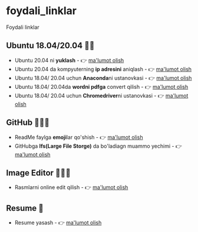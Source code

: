 # foydali_linklar
Foydali linklar


## Ubuntu 18.04/20.04 :man_playing_handball:
* Ubuntu  20.04 ni  **yuklash** - :point_right: [ma'lumot olish](https://ubuntu.com/download/desktop/thank-you?version=20.04.1&architecture=amd64)
* Ubuntu 20.04 da kompyuterning **ip adresini** aniqlash  - :point_right: [ma'lumot olish](https://linuxconfig.org/how-to-find-my-ip-address-on-ubuntu-20-04-focal-fossa-linux)
* Ubuntu 18.04/ 20.04 uchun **Anaconda**ni ustanovkasi - :point_right: [ma'lumot olish](https://www.cloudsigma.com/how-to-install-anaconda-on-ubuntu-18-04-in-six-simple-steps/)
* Ubuntu 18.04/ 20.04da **wordni pdfga** convert qilish - :point_right: [ma'lumot olish](https://fedingo.com/how-to-convert-docx-to-pdf-in-linux/)
* Ubuntu 18.04/ 20.04 uchun **Chromedriver**ni ustanovkasi - :point_right: [ma'lumot olish](https://skolo.online/documents/webscrapping/#pre-requisites)



## GitHub :family_man_girl_girl:
* ReadMe faylga **emoji**lar qo'shish - :point_right: [ma'lumot olish](https://github.com/ikatyang/emoji-cheat-sheet/blob/master/README.md)
* GitHubga **lfs(Large File Storge)** da bo'ladiagn muammo yechimi - :point_right: [ma'lumot olish](https://stackoverflow.com/questions/33330771/git-lfs-this-exceeds-githubs-file-size-limit-of-100-00-mb)


## Image Editor :family_man_girl_girl:
* Rasmlarni online edit qilish - :point_right: [ma'lumot olish](https://www.photopea.com/)


## Resume :cold_face:
* Resume yasash - :point_right: [ma'lumot olish](https://www.jobseeker.com/en)
